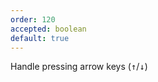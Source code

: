 ```yaml
---
order: 120
accepted: boolean
default: true
---
```

Handle pressing arrow keys (<kbd>↑</kbd>/<kbd>↓</kbd>)
